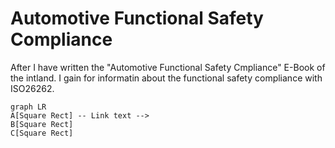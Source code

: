 # Automotive Functional Safety Compliance

After I have written the "Automotive Functional Safety Cmpliance" E-Book of the intland. I gain for informatin about the functional safety compliance with ISO26262.
```mermaid
graph LR
A[Square Rect] -- Link text --> 
B[Square Rect]
C[Square Rect]
```
<!--stackedit_data:
eyJoaXN0b3J5IjpbMTM0MTA5Mjk4NCwtOTMxMjc0MjY3LDM4OD
MwMzA3OF19
-->